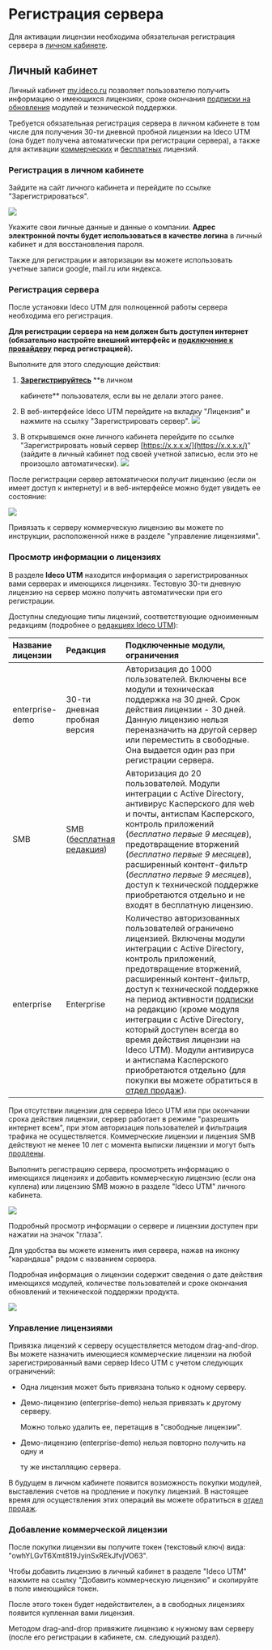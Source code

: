 # Регистрация сервера

Для активации лицензии необходима обязательная регистрация сервера в [личном кабинете](https://my.ideco.ru).

## Личный кабинет

Личный кабинет [my.ideco.ru](https://my.ideco.ru) позволяет пользователю получить информацию о имеющихся лицензиях, сроке окончания [подписки на обновления](https://ideco.ru/buy/ics#subscribe) модулей и технической поддержки.

Требуется обязательная регистрация сервера в личном кабинете в том числе для получения 30-ти дневной пробной лицензии на Ideco UTM \(она будет получена автоматически при регистрации сервера\), а также для активации [коммерческих](https://ideco.ru/buy/ics) и [бесплатных](https://ideco.ru/products/ics/free-edition) лицензий.

### Регистрация в личном кабинете

Зайдите на сайт личного кабинета и перейдите по ссылке "Зарегистрироваться".

![](../../_images/6586839.png)

Укажите свои личные данные и данные о компании. **Адрес электронной почты будет использоваться в качестве логина** в личный кабинет и для восстановления пароля.

Также для регистрации и авторизации вы можете использовать учетные записи google, mail.ru или яндекса.

### Регистрация сервера

После установки Ideco UTM для полноценной работы сервера необходима его регистрация.

**Для регистрации сервера на нем должен быть доступен интернет \(обязательно настройте внешний интерфейс и** [**подключение к провайдеру**](https://github.com/ideco-team/docsUTM/tree/54be5c28981601375569bdca6ef75ead87808b16/Подключение_к_провайдеру/README.md) **перед регистрацией\).**

Выполните для этого следующие действия:

1. [**Зарегистрируйтесь**](https://my.ideco.ru/register/) \*\*в личном

   кабинете\*\* пользователя, если вы не делали этого ранее.

2. В веб-интерфейсе Ideco UTM перейдите на вкладку "Лицензия" и нажмите на ссылку "Зарегистрировать сервер". ![](../../_images/12025909.png)
3. В открывшемся окне личного кабинета перейдите по ссылке "Зарегистрировать новый сервер [https://x.x.x.x/](https://x.x.x.x/)" \(зайдите в личный кабинет под своей учетной записью, если это не произошло автоматически\). ![](../../_images/12025910.jpg)

После регистрации сервер автоматически получит лицензию \(если он имеет доступ к интернету\) и в веб-интерфейсе можно будет увидеть ее состояние:

![](../../_images/4982956.jpg)

Привязать к серверу коммерческую лицензию вы можете по инструкции, расположенной ниже в разделе "управление лицензиями".

### Просмотр информации о лицензиях

В разделе **Ideco UTM** находится информация о зарегистрированных вами серверах и имеющихся лицензиях. Тестовую 30-ти дневную лицензию на сервер можно получить автоматически при его регистрации.

Доступны следующие типы лицензий, соответствующие одноименным редакциям \(подробнее о [редакциях Ideco UTM](https://ideco.ru/products/ics/editions)\):

| Название лицензии | Редакция | Подключенные модули, ограничения |
| :--- | :--- | :--- |
| enterprise-demo | 30-ти дневная пробная версия | Авторизация до 1000 пользователей.  Включены все модули и техническая поддержка на 30 дней. Срок действия лицензии - 30 дней.  Данную лицензию нельзя переназначить на другой сервер или переместить в свободные. Она выдается один раз при регистрации сервера. |
| SMB | SMB \([бесплатная редакция](https://ideco.ru/products/ics/free-edition)\) | Авторизация до 20 пользователей.  Модули интеграции с Active Directory, антивирус Касперского для web и почты, антиспам Касперского, контроль приложений \(_бесплатно первые 9 месяцев_\), предотвращение вторжений \(_бесплатно первые 9 месяцев_\), расширенный контент-фильтр \(_бесплатно первые 9 месяцев_\), доступ к технической поддержке приобретаются отдельно и не входят в бесплатную лицензию. |
| enterprise | Enterprise | Количество авторизованных пользователей ограничено лицензией.  Включены модули интеграции с Active Directory, контроль приложений, предотвращение вторжений, расширенный контент-фильтр, доступ к технической поддержке на период активности [подписки](https://ideco.ru/buy/ics#subscribe) на редакцию \(кроме модуля интеграции с Active Directory, который доступен всегда во время действия лицензии на Ideco UTM\).  Модули антивируса и антиспама Касперского приобретаются отдельно \(для покупки вы можете обратиться в [отдел продаж](https://ideco.ru/buy/ics#buy)\). |

При отсутствии лицензии для сервера Ideco UTM или при окончании срока действия лицензии, сервер работает в режиме "разрешить интернет всем", при этом авторизация пользователей и фильтрация трафика не осуществляется. Коммерческие лицензии и лицензия SMB действуют не менее 10 лет с момента выписки лицензии и могут быть [продлены](https://ideco.ru/buy/ics#subscribe).

Выполнить регистрацию сервера, просмотреть информацию о имеющихся лицензиях и добавить коммерческую лицензию \(если она куплена\) или лицензию SMB можно в разделе "Ideco UTM" личного кабинета.

![](../../_images/6357122.png)

Подробный просмотр информации о сервере и лицензии доступен при нажатии на значок "глаза".

Для удобства вы можете изменить имя сервера, нажав на иконку "карандаша" рядом с названием сервера.

Подробная информация о лицензии содержит сведения о дате действия имеющихся модулей, количестве пользователей и сроке окончания обновлений и технической поддержки продукта.

![](../../_images/4982946.jpg)

### Управление лицензиями

Привязка лицензий к серверу осуществляется методом drag-and-drop. Вы можете назначить имеющиеся коммерческие лицензии на любой зарегистрированный вами сервер Ideco UTM с учетом следующих ограничений:

* Одна лицензия может быть привязана только к одному серверу.
* Демо-лицензию \(enterprise-demo\) нельзя привязать к другому серверу.

  Можно только удалить ее, перетащив в "свободные лицензии".

* Демо-лицензию \(enterprise-demo\) нельзя повторно получить на одну и

  ту же инсталляцию сервера.

В будущем в личном кабинете появится возможность покупки модулей, выставления счетов на продление и покупку лицензий. В настоящее время для осуществления этих операций вы можете обратиться в [отдел продаж](https://ideco.ru/buy).

### Добавление коммерческой лицензии

После покупки лицензии вы получите токен \(текстовый ключ\) вида: "owhYLGvT6Xmt819JyinSxREkJfvjVO63".

Чтобы добавить лицензию в личный кабинет в разделе "Ideco UTM" нажмите на ссылку "Добавить коммерческую лицензию" и скопируйте в поле имеющийся токен.

После этого токен будет недействителен, а в свободных лицензиях появится купленная вами лицензия.

Методом drag-and-drop привяжите лицензию к нужному вам серверу \(после его регистрации в кабинете, см. следующий раздел\).

